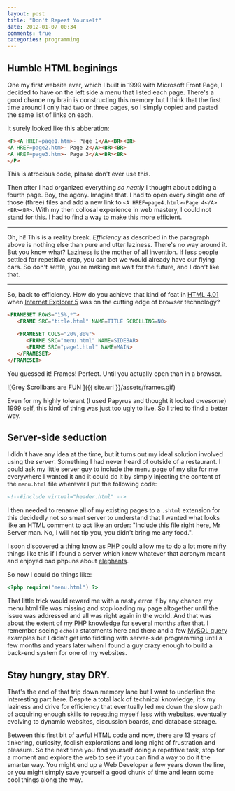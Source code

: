 ```yaml
---
layout: post
title: "Don't Repeat Yourself"
date: 2012-01-07 00:34
comments: true
categories: programming
---
```


## Humble HTML beginings

One my first website ever, which I built in 1999 with Microsoft Front Page, I decided to have on the left side a menu that listed each page. There's a good chance my brain is constructing this memory but I think that the first time around I only had two or three pages, so I simply copied and pasted the same list of links on each.

It surely looked like this abberation:

```html
<P><A HREF=page1.htm>- Page 1</A><BR><BR>
<A HREF=page2.htm>- Page 2</A><BR><BR>
<A HREF=page3.htm>- Page 3</A><BR><BR>
</P>
```

This is atrocious code, please don't ever use this.

Then after I had organized everything _so neatly_ I thought about adding a fourth page. Boy, the agony. Imagine that. I had to open every single one of those (three) files and add a new link to `<A HREF=page4.html>-Page 4</A><BR><BR>`. With my then collosal experience in web mastery, I could not stand for this. I had to find a way to make this more efficient.

- - -
Oh, hi! This is a reality break.
_Efficiency_ as described in the paragraph above is nothing else than pure and utter laziness. There's no way around it. But you know what? Laziness is the mother of all invention. If less people settled for repetitive crap, you can bet we would already have our flying cars. So don't settle, you're making me wait for the future, and I don't like that.
- - -

So, back to efficiency. How do you achieve that kind of feat in [HTML 4.01](http://en.wikipedia.org/wiki/HTML) when [Internet Explorer 5](http://en.wikipedia.org/wiki/Internet_Explorer_5) was on the cutting edge of browser technology?

```html
<FRAMESET ROWS="15%,*">
   <FRAME SRC="title.html" NAME=TITLE SCROLLING=NO>

   <FRAMESET COLS="20%,80%">
      <FRAME SRC="menu.html" NAME=SIDEBAR>
      <FRAME SRC="page1.html" NAME=MAIN>
   </FRAMESET>
</FRAMESET>
```

You guessed it! Frames!
Perfect. Until you actually open than in a browser.

![Grey Scrollbars are FUN ]({{ site.url }}/assets/frames.gif)

Even for my highly tolerant (I used Papyrus and thought it looked _awesome_) 1999 self, this kind of thing was just too ugly to live. So I tried to find a better way.

## Server-side seduction

I didn't have any idea at the time, but it turns out my ideal solution involved using the _server_. Something I had never heard of outside of a restaurant. I could ask my little server guy to include the menu page of my site for me everywhere I wanted it and it could do it by simply injecting the content of the `menu.html` file wherever I put the following code:

```html
<!--#include virtual="header.html" -->
```

I then needed to rename all of my existing pages to a `.shtml` extension for this decidedly not so smart server to understand that I wanted what looks like an HTML comment to act like an order: "Include this file right here, Mr Server man. No, I will not tip you, you didn't bring me any food.".

I soon discovered a thing know as [PHP](http://php.net/) could allow me to do a lot more nifty things like this if I found a server which knew whatever that acronym meant and enjoyed bad phpuns about [elephants](http://www.google.com/search?q=elephpant).

So now I could do things like:

```php
<?php require("menu.html") ?>
```

That little trick would reward me with a nasty error if by any chance my menu.html file was missing and stop loading my page altogether until the issue was addressed and all was right again in the world. And that was about the extent of my PHP knowledge for several months after that. I remember seeing `echo()` statements here and there and a few [MySQL query](http://php.net/manual/en/function.mysql-query.php) examples but I didn't get into fiddling with server-side programming until a few months and years later when I found a guy crazy enough to build a back-end system for one of my websites.

## Stay hungry, stay DRY.

That's the end of that trip down memory lane but I want to underline the interesting part here. Despite a total lack of technical knowledge, it's my laziness and drive for efficiency that eventually led me down the slow path of acquiring enough skills to repeating myself less with websites, eventually evolving to dynamic websites, discussion boards, and database storage.

Between this first bit of awful HTML code and now, there are 13 years of tinkering, curiosity, foolish explorations and long night of frustration and pleasure. So the next time you find yourself doing a repetitive task, stop for a moment and explore the web to see if you can find a way to do it the smarter way. You might end up a Web Developer a few years down the line, or you might simply save yourself a good chunk of time and learn some cool things along the way.
